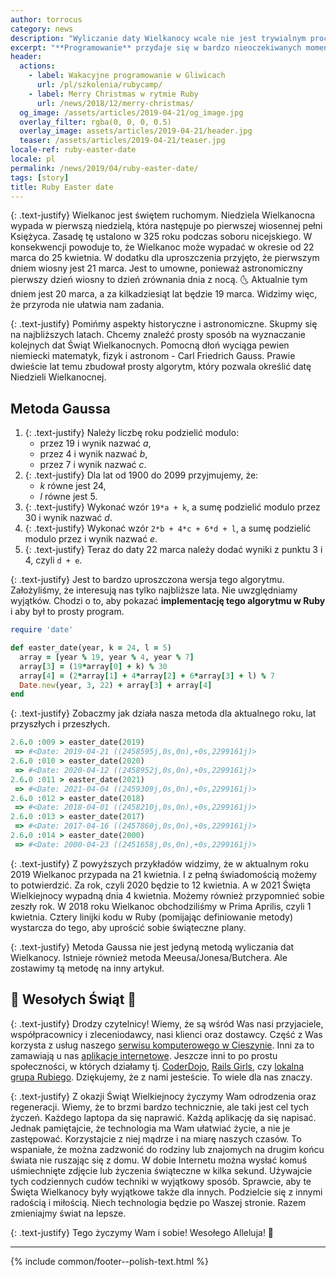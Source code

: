```yaml
---
author: torrocus
category: news
description: "Wyliczanie daty Wielkanocy wcale nie jest trywialnym procesem. Napiszemy prosty program w Ruby, aby nie trzeba było zaglądać w kalendarz."
excerpt: "**Programowanie** przydaje się w bardzo nieoczekiwanych momentach. Skąd wiadomo kiedy będzie Wielkanoc jeśli nie mamy kalendarza? Są odpowiednie _algorytmy_!"
header:
  actions:
    - label: Wakacyjne programowanie w Gliwicach
      url: /pl/szkolenia/rubycamp/
    - label: Merry Christmas w rytmie Ruby
      url: /news/2018/12/merry-christmas/
  og_image: /assets/articles/2019-04-21/og_image.jpg
  overlay_filter: rgba(0, 0, 0, 0.5)
  overlay_image: assets/articles/2019-04-21/header.jpg
  teaser: /assets/articles/2019-04-21/teaser.jpg
locale-ref: ruby-easter-date
locale: pl
permalink: /news/2019/04/ruby-easter-date/
tags: [story]
title: Ruby Easter date
---
```


{: .text-justify}
Wielkanoc jest świętem ruchomym.
Niedziela Wielkanocna wypada w pierwszą niedzielą, która następuje po pierwszej wiosennej pełni Księżyca.
Zasadę tę ustalono w 325 roku podczas soboru nicejskiego.
W konsekwencji powoduje to, że Wielkanoc może wypadać w okresie od 22 marca do 25 kwietnia.
W dodatku dla uproszczenia przyjęto, że pierwszym dniem wiosny jest 21 marca.
Jest to umowne, ponieważ astronomiczny pierwszy dzień wiosny to dzień zrównania dnia z nocą.
🌜
Aktualnie tym dniem jest 20 marca, a za kilkadziesiąt lat będzie 19 marca.
Widzimy więc, że przyroda nie ułatwia nam zadania.

{: .text-justify}
Pomińmy aspekty historyczne i astronomiczne.
Skupmy się na najbliższych latach.
Chcemy znaleźć prosty sposób na wyznaczanie kolejnych dat Świąt Wielkanocnych.
Pomocną dłoń wyciąga pewien niemiecki matematyk, fizyk i astronom - Carl Friedrich Gauss.
Prawie dwieście lat temu zbudował prosty algorytm, który pozwala określić datę Niedzieli Wielkanocnej.

## Metoda Gaussa

1. {: .text-justify} Należy liczbę roku podzielić modulo:
   - przez 19 i wynik nazwać _a_,
   - przez 4 i wynik nazwać _b_,
   - przez 7 i wynik nazwać _c_.
2. {: .text-justify} Dla lat od 1900 do 2099 przyjmujemy, że:
   - _k_ równe jest 24,
   - _l_ równe jest 5.
3. {: .text-justify} Wykonać wzór `19*a + k`, a sumę podzielić modulo przez 30 i wynik nazwać _d_.
4. {: .text-justify} Wykonać wzór `2*b + 4*c + 6*d + l`, a sumę podzielić modulo przez  i wynik nazwać _e_.
5. {: .text-justify} Teraz do daty 22 marca należy dodać wyniki z punktu 3 i 4, czyli `d + e`.

{: .text-justify}
Jest to bardzo uproszczona wersja tego algorytmu.
Założyliśmy, że interesują nas tylko najbliższe lata.
Nie uwzględniamy wyjątków.
Chodzi o to, aby pokazać **implementację tego algorytmu w Ruby** i aby był to prosty program.

```ruby
require 'date'

def easter_date(year, k = 24, l = 5)
  array = [year % 19, year % 4, year % 7]
  array[3] = (19*array[0] + k) % 30
  array[4] = (2*array[1] + 4*array[2] + 6*array[3] + l) % 7
  Date.new(year, 3, 22) + array[3] + array[4]
end
```

{: .text-justify}
Zobaczmy jak działa nasza metoda dla aktualnego roku, lat przyszłych i przeszłych.

```ruby
2.6.0 :009 > easter_date(2019)
 => #<Date: 2019-04-21 ((2458595j,0s,0n),+0s,2299161j)>
2.6.0 :010 > easter_date(2020)
 => #<Date: 2020-04-12 ((2458952j,0s,0n),+0s,2299161j)>
2.6.0 :011 > easter_date(2021)
 => #<Date: 2021-04-04 ((2459309j,0s,0n),+0s,2299161j)>
2.6.0 :012 > easter_date(2018)
 => #<Date: 2018-04-01 ((2458210j,0s,0n),+0s,2299161j)>
2.6.0 :013 > easter_date(2017)
 => #<Date: 2017-04-16 ((2457860j,0s,0n),+0s,2299161j)>
2.6.0 :014 > easter_date(2000)
 => #<Date: 2000-04-23 ((2451658j,0s,0n),+0s,2299161j)>
```

{: .text-justify}
Z powyższych przykładów widzimy, że w aktualnym roku 2019 Wielkanoc przypada na 21 kwietnia.
I z pełną świadomością możemy to potwierdzić.
Za rok, czyli 2020 będzie to 12 kwietnia.
A w 2021 Święta Wielkiejnocy wypadną dnia 4 kwietnia.
Możemy również przypomnieć sobie zeszły rok.
W 2018 roku Wielkanoc obchodziliśmy w Prima Aprilis, czyli 1 kwietnia.
Cztery linijki kodu w Ruby (pomijając definiowanie metody) wystarcza do tego, aby uprościć sobie świąteczne plany.

{: .text-justify}
Metoda Gaussa nie jest jedyną metodą wyliczania dat Wielkanocy.
Istnieje również metoda Meeusa/Jonesa/Butchera.
Ale zostawimy tą metodę na inny artykuł.


## 🐰 Wesołych Świąt 🐥

{: .text-justify}
Drodzy czytelnicy!
Wiemy, że są wśród Was nasi przyjaciele, współpracownicy i zleceniodawcy, nasi klienci oraz dostawcy.
Część z Was korzysta z usług naszego [serwisu komputerowego w Cieszynie](https://fractalsoft.org/pl/cieszyn).
Inni za to zamawiają u nas [aplikacje internetowe](https://fractalsoft.org/pl).
Jeszcze inni to po prostu społeczności, w których działamy tj. [CoderDojo](https://fractalsoft.org/pl/spolecznosc/coderdojo), [Rails Girls](https://fractalsoft.org/pl/spolecznosc/rails-girls), czy [lokalna grupa Rubiego](https://fractalsoft.org/pl/spolecznosc/srug).
Dziękujemy, że z nami jesteście.
To wiele dla nas znaczy.

{: .text-justify}
Z okazji Świąt Wielkiejnocy życzymy Wam odrodzenia oraz regeneracji.
Wiemy, że to brzmi bardzo technicznie, ale taki jest cel tych życzeń.
Każdego laptopa da się naprawić.
Każdą aplikację da się napisać.
Jednak pamiętajcie, że technologia ma Wam ułatwiać życie, a nie je zastępować.
Korzystajcie z niej mądrze i na miarę naszych czasów.
To wspaniałe, że można zadzwonić do rodziny lub znajomych na drugim końcu świata nie ruszając się z domu.
W dobie Internetu można wysłać komuś uśmiechnięte zdjęcie lub życzenia świąteczne w kilka sekund.
Używajcie tych codziennych cudów techniki w wyjątkowy sposób.
Sprawcie, aby te Święta Wielkanocy były wyjątkowe także dla innych.
Podzielcie się z innymi radością i miłością.
Niech technologia będzie po Waszej stronie.
Razem zmieniajmy świat na lepsze.

{: .text-justify}
Tego życzymy Wam i sobie! Wesołego Alleluja!
🐣

----
{% include common/footer--polish-text.html %}
